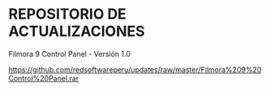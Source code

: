 # REPOSITORIO DE ACTUALIZACIONES
Filmora 9 Control Panel - Versión 1.0

https://github.com/redsoftwareperu/updates/raw/master/Filmora%209%20Control%20Panel.rar

